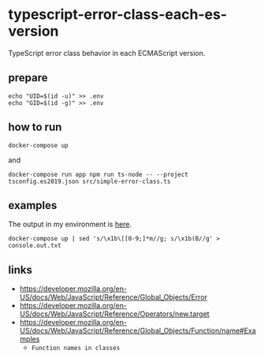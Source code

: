 # typescript-error-class-each-es-version

TypeScript error class behavior in each ECMAScript version.

## prepare

```shellsession
echo "UID=$(id -u)" >> .env
echo "GID=$(id -g)" >> .env
```

## how to run

```shellsession
docker-compose up
```

and

```shellsession
docker-compose run app npm run ts-node -- --project tsconfig.es2019.json src/simple-error-class.ts
```

## examples

The output in my environment is [here](console.out.txt).

```shellsession
docker-compose up | sed 's/\x1b\[[0-9;]*m//g; s/\x1b(B//g' > console.out.txt
```

## links

- https://developer.mozilla.org/en-US/docs/Web/JavaScript/Reference/Global_Objects/Error
- https://developer.mozilla.org/en-US/docs/Web/JavaScript/Reference/Operators/new.target
- https://developer.mozilla.org/en-US/docs/Web/JavaScript/Reference/Global_Objects/Function/name#Examples
  - `Function names in classes`
